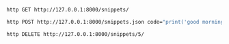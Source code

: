 ``` bash
http GET http://127.0.0.1:8000/snippets/
```

``` bash
http POST http://127.0.0.1:8000/snippets.json code="print('good morning')" language="python" linenos=false style="friendly" title="My Snippet"
```

``` bash
http DELETE http://127.0.0.1:8000/snippets/5/
```
